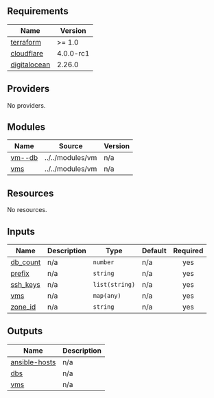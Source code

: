 ## Requirements

| Name | Version |
|------|---------|
| <a name="requirement_terraform"></a> [terraform](#requirement\_terraform) | >= 1.0 |
| <a name="requirement_cloudflare"></a> [cloudflare](#requirement\_cloudflare) | 4.0.0-rc1 |
| <a name="requirement_digitalocean"></a> [digitalocean](#requirement\_digitalocean) | 2.26.0 |

## Providers

No providers.

## Modules

| Name | Source | Version |
|------|--------|---------|
| <a name="module_vm--db"></a> [vm--db](#module\_vm--db) | ../../modules/vm | n/a |
| <a name="module_vms"></a> [vms](#module\_vms) | ../../modules/vm | n/a |

## Resources

No resources.

## Inputs

| Name | Description | Type | Default | Required |
|------|-------------|------|---------|:--------:|
| <a name="input_db_count"></a> [db\_count](#input\_db\_count) | n/a | `number` | n/a | yes |
| <a name="input_prefix"></a> [prefix](#input\_prefix) | n/a | `string` | n/a | yes |
| <a name="input_ssh_keys"></a> [ssh\_keys](#input\_ssh\_keys) | n/a | `list(string)` | n/a | yes |
| <a name="input_vms"></a> [vms](#input\_vms) | n/a | `map(any)` | n/a | yes |
| <a name="input_zone_id"></a> [zone\_id](#input\_zone\_id) | n/a | `string` | n/a | yes |

## Outputs

| Name | Description |
|------|-------------|
| <a name="output_ansible-hosts"></a> [ansible-hosts](#output\_ansible-hosts) | n/a |
| <a name="output_dbs"></a> [dbs](#output\_dbs) | n/a |
| <a name="output_vms"></a> [vms](#output\_vms) | n/a |
